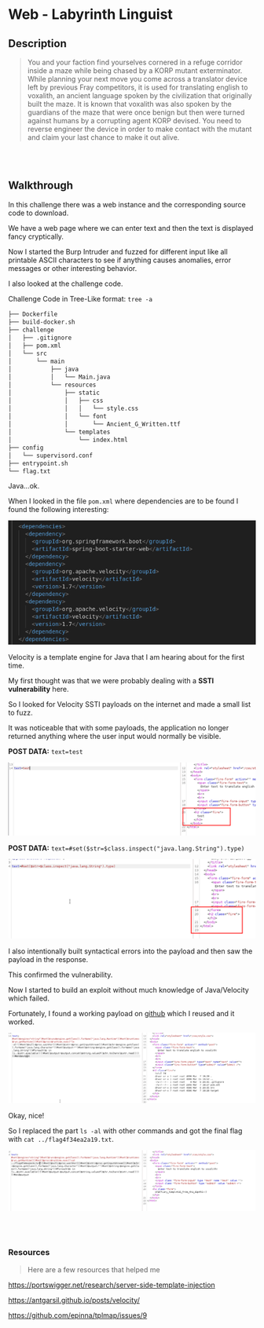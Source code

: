 # Web - Labyrinth Linguist

## Description
> You and your faction find yourselves cornered in a refuge corridor inside a maze while being chased by a KORP mutant exterminator. While planning your next move you come across a translator device left by previous Fray competitors, it is used for translating english to voxalith, an ancient language spoken by the civilization that originally built the maze. It is known that voxalith was also spoken by the guardians of the maze that were once benign but then were turned against humans by a corrupting agent KORP devised. You need to reverse engineer the device in order to make contact with the mutant and claim your last chance to make it out alive.

<br>
<br>

## Walkthrough

In this challenge there was a web instance and the corresponding source code to download.

We have a web page where we can enter text and then the text is displayed fancy cryptically.

Now I started the Burp Intruder and fuzzed for different input like all printable ASCII characters to see if anything causes anomalies, error messages or other interesting behavior.

I also looked at the challenge code.



Challenge Code in Tree-Like format: `tree -a`

```
├── Dockerfile
├── build-docker.sh
├── challenge
│   ├── .gitignore
│   ├── pom.xml
│   └── src
│       └── main
│           ├── java
│           │   └── Main.java
│           └── resources
│               ├── static
│               │   ├── css
│               │   │   └── style.css
│               │   └── font
│               │       └── Ancient_G_Written.ttf
│               └── templates
│                   └── index.html
├── config
│   └── supervisord.conf
├── entrypoint.sh
└── flag.txt
```

Java...ok.

When I looked in the file `pom.xml` where dependencies are to be found I found the following interesting:

![Screenshot1](./screenshots/1.png)

Velocity is a template engine for Java that I am hearing about for the first time.

My first thought was that we were probably dealing with a __SSTI vulnerability__ here.

So I looked for Velocity SSTI payloads on the internet and made a small list to fuzz.

It was noticeable that with some payloads, the application no longer returned anything where the user input would normally be visible.

__POST DATA:__ `text=test`

![Screenshot2](./screenshots/2.png)

__POST DATA:__ `text=#set($str=$class.inspect("java.lang.String").type)`

![Screenshot3](./screenshots/3.png)

I also intentionally built syntactical errors into the payload and then saw the payload in the response.

This confirmed the vulnerability.

Now I started to build an exploit without much knowledge of Java/Velocity which failed.

Fortunately, I found a working payload on [github](https://github.com/epinna/tplmap/issues/9) which I reused and it worked.

![Screenshot4](./screenshots/4.png)

Okay, nice!

So I replaced the part `ls -al` with other commands and got the final flag with `cat ../flag4f34ea2a19.txt`.

![Screenshot5](./screenshots/5.png)

<br>
<br>

### Resources
> Here are a few resources that helped me

https://portswigger.net/research/server-side-template-injection

https://antgarsil.github.io/posts/velocity/

https://github.com/epinna/tplmap/issues/9

